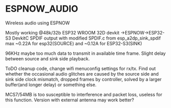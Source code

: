 # ESPNOW_AUDIO
Wireless audio using ESPNOW

Mostly working @48k/32b 
ESP32 WROOM 32D devkit ->ESPNOW->ESP32-S3 DevkitC SPDIF output with modified SPDIF.c from esp_a2dp_sink_spdif 
max ~0.22A for esp32(SOURCE) and ~0.12A for ESP32-S3(SINK)

96KHz maybe too much data to transmit in available time frame.
Slight delay between source and sink side playback. 

ToDO cleanup code, change wifi menuconfig settings for rx/tx.
Find out whether the occasional audio glitches are caused by the source side and sink side clock mismatch, dropped frames by controller, solved by a larger buffer(and longer delay) or something else.

MCS7/54MB is too susceptible to interference and packet loss, useless for this function. Version with external antenna may work better?
